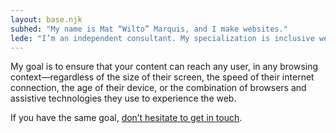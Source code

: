 ```yaml
---
layout: base.njk
subhed: "My name is Mat “Wilto” Marquis, and I make websites."
lede: "I’m an independent consultant. My specialization is inclusive web development."
---
```


My goal is to ensure that your content can reach any user, in any browsing context—regardless of the size of their screen, the speed of their internet connection, the age of their device, or the combination of browsers and assistive technologies they use to experience the web.

If you have the same goal, [don’t hesitate to get in touch](mailto:mat@matmarquis.com).